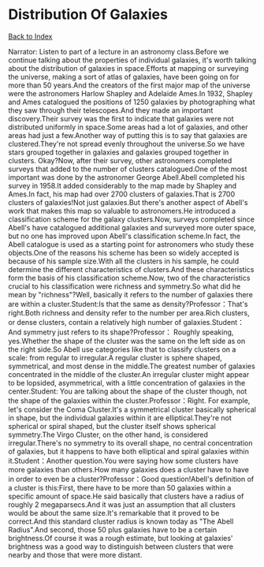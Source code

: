 # Distribution Of Galaxies
[Back to Index](https://github.com/windows10010/tpoExtractor/blog/master/README.md)

Narrator: Listen to part of a lecture in an astronomy class.Before we continue talking about the properties of individual galaxies, it's worth talking about the distribution of galaxies in space.Efforts at mapping or surveying the universe, making a sort of atlas of galaxies, have been going on for more than 50 years.And the creators of the first major map of the universe were the astronomers Harlow Shapley and Adelaide Ames.In 1932, Shapley and Ames catalogued the positions of 1250 galaxies by photographing what they saw through their telescopes.And they made an important discovery.Their survey was the first to indicate that galaxies were not distributed uniformly in space.Some areas had a lot of galaxies, and other areas had just a few.Another way of putting this is to say that galaxies are clustered.They're not spread evenly throughout the universe.So we have stars grouped together in galaxies and galaxies grouped together in clusters. Okay?Now, after their survey, other astronomers completed surveys that added to the number of clusters catalogued.One of the most important was done by the astronomer George Abell.Abell completed his survey in 1958.It added considerably to the map made by Shapley and Ames.In fact, his map had over 2700 clusters of galaxies.That is 2700 clusters of galaxies!Not just galaxies.But there's another aspect of Abell's work that makes this map so valuable to astronomers.He introduced a classification scheme for the galaxy clusters.Now, surveys completed since Abell's have catalogued additional galaxies and surveyed more outer space, but no one has improved upon Abell's classification scheme.In fact, the Abell catalogue is used as a starting point for astronomers who study these objects.One of the reasons his scheme has been so widely accepted is because of his sample size.With all the clusters in his sample, he could determine the different characteristics of clusters.And these characteristics form the basis of his classification scheme.Now, two of the characteristics crucial to his classification were richness and symmetry.So what did he mean by "richness"?Well, basically it refers to the number of galaxies there are within a cluster.Student:Is that the same as density?Professor：That's right.Both richness and density refer to the number per area.Rich clusters, or dense clusters, contain a relatively high number of galaxies.Student：And symmetry just refers to its shape?Professor： Roughly speaking, yes.Whether the shape of the cluster was the same on the left side as on the right side.So Abell use categories like that to classify clusters on a scale: from regular to irregular.A regular cluster is sphere shaped, symmetrical, and most dense in the middle.The greatest number of galaxies concentrated in the middle of the cluster.An irregular cluster might appear to be lopsided, asymmetrical, with a little concentration of galaxies in the center.Student: You are talking about the shape of the cluster though, not the shape of the galaxies within the cluster.Professor：Right. For example, let's consider the Coma Cluster.It's a symmetrical cluster basically spherical in shape, but the individual galaxies within it are elliptical.They're not spherical or spiral shaped, but the cluster itself shows spherical symmetry.The Virgo Cluster, on the other hand, is considered irregular.There's no symmetry to its overall shape, no central concentration of galaxies, but it happens to have both elliptical and spiral galaxies within it.Student：Another question.You were saying how some clusters have more galaxies than others.How many galaxies does a cluster have to have in order to even be a cluster?Professor：Good question!Abell's definition of a cluster is this:First, there have to be more than 50 galaxies within a specific amount of space.He said basically that clusters have a radius of roughly 2 megaparsecs.And it was just an assumption that all clusters would be about the same size.It's remarkable that it proved to be correct.And this standard cluster radius is known today as "The Abell Radius".And second, those 50 plus galaxies have to be a certain brightness.Of course it was a rough estimate, but looking at galaxies' brightness was a good way to distinguish between clusters that were nearby and those that were more distant.
 